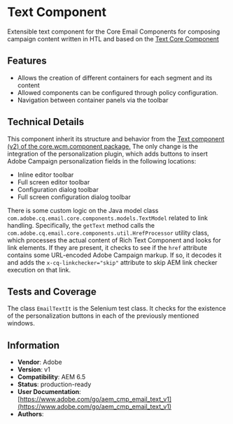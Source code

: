 <!--
Copyright 2021 Adobe

Licensed under the Apache License, Version 2.0 (the "License");
you may not use this file except in compliance with the License.
You may obtain a copy of the License at

    http://www.apache.org/licenses/LICENSE-2.0

Unless required by applicable law or agreed to in writing, software
distributed under the License is distributed on an "AS IS" BASIS,
WITHOUT WARRANTIES OR CONDITIONS OF ANY KIND, either express or implied.
See the License for the specific language governing permissions and
limitations under the License.
-->
# Text Component
Extensible text component for the Core Email Components for composing campaign content written in HTL and based on the [Text Core Component](https://github.com/adobe/aem-core-wcm-components/tree/main/content/src/content/jcr_root/apps/core/wcm/components/text/v2/text)

## Features

* Allows the creation of different containers for each segment and its content
* Allowed components can be configured through policy configuration.
* Navigation between container panels via the toolbar

## Technical Details

This component inherit its structure and behavior from the [Text component (v2) of the core.wcm.component package.](https://github.com/adobe/aem-core-wcm-components/tree/main/content/src/content/jcr_root/apps/core/wcm/components/text/v2/text) The only change is the integration of the personalization plugin, which adds buttons to insert Adobe Campaign personalization fields in the following locations:

* Inline editor toolbar
* Full screen editor toolbar
* Configuration dialog toolbar
* Full screen configuration dialog toolbar

There is some custom logic on the Java model class `com.adobe.cq.email.core.components.models.TextModel` related to link handling. Specifically, the `getText` method calls the `com.adobe.cq.email.core.components.util.HrefProcessor` utility class, which processes the actual content of Rich Text Component and looks for link elements. If they are present, it checks to see if the `href` attribute contains some URL-encoded Adobe Campaign markup. If so, it decodes it and adds the `x-cq-linkchecker="skip"` attribute to skip AEM link checker execution on that link.

## Tests and Coverage

The class `EmailTextIt` is the Selenium test class. It checks for the existence of the personalization buttons in each of the previously mentioned windows.

## Information
* **Vendor**: Adobe
* **Version**: v1
* **Compatibility**: AEM 6.5
* **Status**: production-ready
* **User Documentation**: [https://www.adobe.com/go/aem_cmp_email_text_v1](https://www.adobe.com/go/aem_cmp_email_text_v1)
* **Authors**: 
